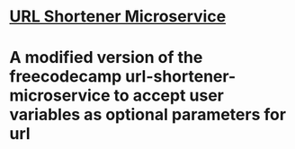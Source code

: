 # [URL Shortener Microservice](https://www.freecodecamp.org/learn/apis-and-microservices/apis-and-microservices-projects/url-shortener-microservice)


# A modified version of the freecodecamp url-shortener-microservice to accept user variables as optional parameters for url
